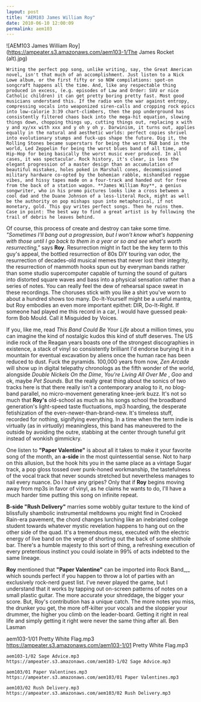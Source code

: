 ```yaml
---
layout: post
title: "AEM103 James William Roy"
date: 2010-06-10 12:00:09
permalink: aem103
---
```

![AEM103 James William Roy](https://ampeater.s3.amazonaws.com/aem103-1/The James Rocket (alt).jpg)

    Writing the perfect pop song, unlike writing, say, the Great American novel, isn't that much of an accomplishment. Just listen to a Nick Lowe album, or the first fifty or so NOW compilations: spot-on songcraft happens all the time. And, like any respectable thing produced in excess, (e.g. episodes of Law and Order: SVU or nice Catholic children) it can get pretty boring pretty fast. Most good musicians understand this. If the radio won the war against entropy, compressing vocals into weaponized siren-calls and cropping rock epics into low-calorie 3:39 chart-climbers, then the pop underground has consistently filtered chaos back into the mega-hit equation, slowing things down, chopping things up, cutting things out, replacing x with y and xy/xx with xxx and y oh y oh y. Darwinism, it turns out, applies equally in the natural and aesthetic worlds: perfect copies shrivel into evolutionary stumps and fuck-ups shape the future. Dig it, the Rolling Stones became superstars for being the worst R&B band in the world, Led Zeppelin for being the worst blues band of all time, and Hip-Hop for being basically the worst music ever produced. In all cases, it was spectacular. Rock history, it's clear, is less the elegant progression of a master design than an accumulation of beautiful mistakes, holes poked in Marshall cones, decommissioned military hardware co-opted by the bohemian rabble, mishandled reggae vibes, and hissy tapes made on a four-track and handed out for free from the back of a station wagon. **James William Roy**, a genius songwriter, who in his promo pictures looks like a cross between a cool dad and the Duane Johnson of a less-literal Rock, might as well be the authority on pop mishaps spun into metaphorical, if not monetary, gold. This guy writes perfect songs. Then he ruins them. Case in point: The best way to find a great artist is by following the trail of debris he leaves behind.

Of course, this process of create and destroy can take some time. _"Sometimes I'll bang out a progression, but I won't know what's happening with those until I go back to them in a year or so and see what's worth resurrecting,"_ says **Roy**. Resurrection might in fact be the key term to this guy's appeal, the bottled resurrection of 80s DIY touring van odor, the resurrection of decades-old musical memes that never lost their integrity, the resurrection of mammoth hooks spun out by everyman bands rather than some studio supercomputer capable of turning the sound of guitars into distorted square waves and bass into a physical sensation rather than a series of notes. You can really feel the dew of rehearsal space sweat in these recordings. The choruses stick with you like a shirt you've worn to about a hundred shows too many. Do-It-Yourself might be a useful mantra, but Roy embodies an even more important epithet: DIR, Do-It-Right. If someone had played me this record in a car, I would have guessed peak-form Bob Mould. Call it Misguided by Voices.

If you, like me, read _This Band Could Be Your Life_  about a million times, you can imagine the kind of nostalgic kudos this kind of stuff deserves. The US indie rock of the Reagan years boasts one of the strongest discographies in existence, a stack of vinyl so consistently brilliant I'd endorse burying it in a mountain for eventual excavation by aliens once the human race has been reduced to dust. Fuck the pyramids. 100,000 years from now, _Zen Arcade_  will show up in digital telepathy chronologs as the fifth wonder of the world, alongside _Double Nickels On the Dime_, _You're Living All Over Me_ , _Goo_ and ok, maybe _Pet Sounds_. But the really great thing about the sonics of two tracks here is that there really isn't a contemporary analog to it, no blog-band parallel, no micro-movement generating knee-jerk buzz. It's not so much that **Roy's** old-school as much as his songs school the broadband generation's light-speed taste fluctuations, mp3 hoarding, the desperate fetishization of the even-newer-than-brand-new. It's timeless stuff, recorded for nothing, signifying everything. In a time when the term indie is virtually (as in _virtually_) meaningless, this band has maneuvered to the outside by avoiding the outre, stabbing at the center through tuneful grit instead of wonkish gimmickry.

One listen to **"Paper Valentine"** is about all it takes to make it your favorite song of the month, an **a-side** in the most quintessential sense. Not to harp on this allusion, but the hook hits you in the same place as a vintage Sugar track, a pop gloss tossed over punk-honed workmanship, the tastefulness of the vocal track that never sounds stretched but nevertheless manages to nail every nuance. Do I have any gripes? Only that if **Roy** begins moving away from mp3s in favor of vinyl, as he claims he wants to do, I'll have a much harder time putting this song on infinite repeat.

**B-side "Rush Delivery"** marries some wobbly guitar texture to the kind of blissfully shambolic instrumental meltdowns you might find in Crooked Rain-era pavement, the chord changes lurching like an inebriated college student towards whatever mystic revelation happens to hang out on the other side of the quad. It's a tremendous mess, executed with the electric energy of live band on the verge of shorting out the back of some shithole bar. There's a humble majesty to this sort of thing, a refreshing execution of every pretentious instinct you could isolate in 99% of acts indebted to the same lineage.

**Roy** mentioned that **"Paper Valentine"** can be imported into Rock Band_,_ which sounds perfect if you happen to throw a lot of parties with an exclusively rock-nerd guest list. I've never played the game, but I understand that it works by tapping out on-screen patterns of notes on a small plastic guitar. The more accurate your shreddage, the bigger your score. But, Roy's contribution has a unique catch. The more notes you miss, the drunker you get, the more off-kilter your vocals and the sloppier your drummer, the higher you climb on the leader-board. Getting it right in real life and simply getting it right were never the same thing after all. Ben Lasman
  
  aem103-1/01 Pretty White Flag.mp3
    https://ampeater.s3.amazonaws.com/aem103-1/01 Pretty White Flag.mp3
    
    aem103-1/02 Sage Advice.mp3
    https://ampeater.s3.amazonaws.com/aem103-1/02 Sage Advice.mp3
    
    aem103/01 Paper Valentines.mp3
    https://ampeater.s3.amazonaws.com/aem103/01 Paper Valentines.mp3
    
    aem103/02 Rush Delivery.mp3
    https://ampeater.s3.amazonaws.com/aem103/02 Rush Delivery.mp3
    
    